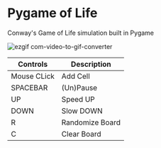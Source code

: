 # Pygame of Life

Conway's Game of Life simulation built in Pygame

![ezgif com-video-to-gif-converter](https://github.com/user-attachments/assets/9b5a758e-f6b8-4ded-8f27-a05ab859678d)

| Controls   | Description |
| --------- | ------- |
| Mouse CLick     | Add Cell|
| SPACEBAR | (Un)Pause|  
| UP | Speed UP   |
| DOWN | Slow DOWN|
| R | Randomize Board|
| C | Clear Board|
